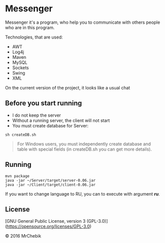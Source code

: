 # Messenger
Messenger it's a program, who help you to communicate with others people who are in this program.

Technologies, that are used:
- AWT
- Log4j
- Maven
- MySQL
- Sockets
- Swing
- XML

On the current version of the project, it looks like a usual chat

## Before you start running
- I do not keep the server
- Without a running server, the client will not start
- You must create database for Server:

```
sh createDB.sh
```

> For Windows users, you must independently create database and table with special fields (in createDB.sh you can get more details).

## Running
```
mvn package
java -jar ~/Server/target/server-0.06.jar
java -jar ~/Client/target/client-0.06.jar
```
If you want to change language to RU, you can to execute with argument **_ru_**.

## License
[GNU General Public License, version 3 (GPL-3.0)] (https://opensource.org/licenses/GPL-3.0)

© 2016 MrChebik
